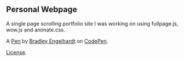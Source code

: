 Personal Webpage
----------------
A single page scrolling portfolio site I was working on using fullpage.js, wow.js and animate.css.

A [Pen](https://codepen.io/SquishyAndroid/pen/XjRPVV) by [Bradley Engelhardt](https://codepen.io/SquishyAndroid) on [CodePen](https://codepen.io).

[License](https://codepen.io/SquishyAndroid/pen/XjRPVV/license).